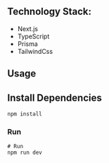 
## Technology Stack:

- Next.js
- TypeScript
- Prisma
- TailwindCss

## Usage

## Install Dependencies

```
npm install

```

### Run

```
# Run
npm run dev